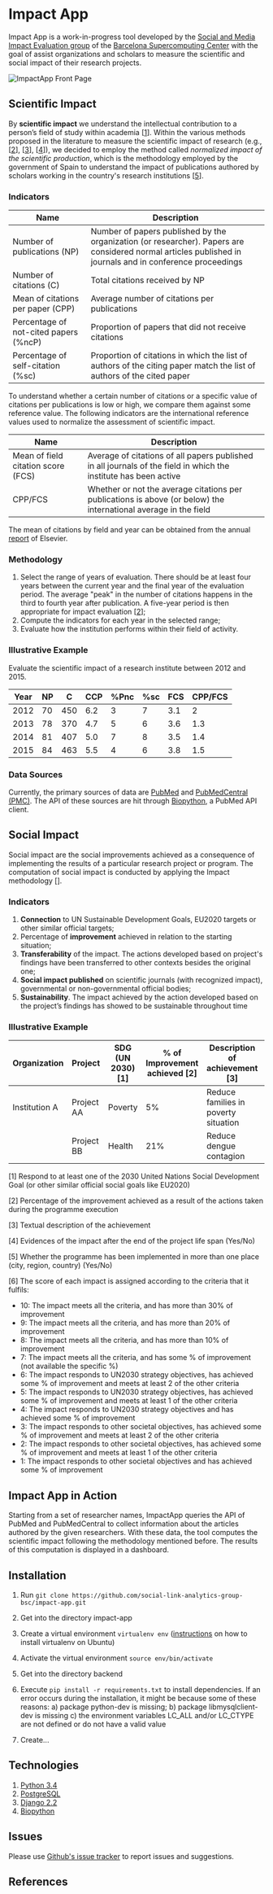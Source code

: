 # Impact App

Impact App is a work-in-progress tool developed by the [Social and Media Impact Evaluation group](https://www.bsc.es/discover-bsc/organisation/scientific-structure/social-and-media-impact-evaluation) 
of the [Barcelona Supercomputing Center](https://www.bsc.es) with the goal of assist organizations and scholars to
measure the scientific and social impact of their research projects.

![ImpactApp Front Page](/screenshots/front_page.png)

## Scientific Impact

By **scientific impact** we understand the intellectual contribution to a person’s field of study within academia [[1](https://watermark.silverchair.com/rvt021.pdf?token=AQECAHi208BE49Ooan9kkhW_Ercy7Dm3ZL_9Cf3qfKAc485ysgAAAmkwggJlBgkqhkiG9w0BBwagggJWMIICUgIBADCCAksGCSqGSIb3DQEHATAeBglghkgBZQMEAS4wEQQMRj2dd7F4L_cwKEUSAgEQgIICHNp6KnbAQrD7D0xXXvl6LkGQRmKhXYFdTks1uib8Y7xIAb5ast0nr_XaXF0FSm9vyO7KDVmL2-7LdsIdfMiBzu32uuWh1LdgF7YSlg0-nfyNWT5LAPC0sGNAFq4Pg9Zq2VJUwEGO8P1qqYS2rTyXiy_5TbWKwssQ2tDQLU4U3PY4a-n_2N4pvRse2hErI1R2ozB2DpuauH8uPU3TsJog_vK_DJ59-vMM4hcl-QbDpj4iuEmaBXBOdA428WAWZ_A3kvXYL4C2E8z4ugB0--NYD6GU9Qq_5igyA4NvovxL10-P19K4EUE2-ilUF5qOoFWC_ZbyD_ILlsdVGhQ8yiy0y6cEeuyvX8gG5kwyIrFQkfpz1MNUtsuQ8vR9DuJ3CbPHHitxznIEjy1WJBSHzUnG8niknBWJ8PF0tnMw4w1nIvpUn1Ebk8Gd_e2rdblSTxhrxTkmbK3uuHmveR2fzoI4nsCL_OOU9RCPTULkqFLZH8x1JnGC4CcNINQZuCAQOedVb4Rdhe_agXcOdYDwuK6dAc1BUaDPGWZEk-Vt3WMGppQGR52hPL3c6VR-KMS8zFQaOBZwcyzIoLBAg1vvbRfMNbJdUpSpC-5JiWqgU0ElnnHU2-B219-Vvw1jH2CEZwKWHfdqSPN_4LniU6fzyDWI8JEwVBZUFrxZ9bJqemL2iu6s2G5jhCOi2mE1uZ3hzyFEGRDO0Ys2RXIRUWh8dQ)].
Within the various methods proposed in the literature to measure the scientific impact of research (e.g., [[2](https://bura.brunel.ac.uk/bitstream/2438/7048/4/Fulltext.pdf)], 
[[3](https://academic.oup.com/rev/article/25/3/264/2364634)], [[4](https://www.researchgate.net/profile/Marc_Luwel/publication/226564764_The_Use_of_Input_Data_in_the_Performance_Analysis_of_RD_Systems/links/00b7d51834c299d9a9000000/The-Use-of-Input-Data-in-the-Performance-Analysis-of-R-D-Systems.pdf)]), 
we decided to employ the method called *normalized impact of the scientific production*, which is the methodology employed
by the government of Spain to understand the impact of publications authored by scholars working in the country's research 
institutions [[5](http://www.ciencia.gob.es/stfls/MICINN/Ayudas/PE_2017_2020/PE_Generacion_Conocimiento_Fortalecimiento_Cientifico_Tecnologico/Subprograma_Fortalecimiento_Institucional/FICHEROS/Centros_Excelencia_Severo_Ochoa_y_Unidades_Excelencia_Maria_Maeztu_2018/Calculo_IN_definitivo.pdf)].

### Indicators

| Name                                  | Description                                                                                                                                               |
|---------------------------------------|-----------------------------------------------------------------------------------------------------------------------------------------------------------|
| Number of publications (NP)           | Number of papers published by the organization (or researcher). Papers are considered normal articles published in journals and in conference proceedings |
| Number of citations (C)               | Total citations received by NP                                                                                                                            |
| Mean of citations per paper (CPP)     | Average number of citations per publications                                                                                                              |
| Percentage of not-cited papers (%ncP) | Proportion of papers that did not receive citations                                                                                                       |
| Percentage of self-citation (%sc)     | Proportion of citations in which the list of authors of the citing paper match the list of authors of the cited paper                                     |

To understand whether a certain number of citations or a specific value of citations per publications is low or high, we 
compare them against some reference value. The following indicators are the international reference values used 
to normalize the assessment of scientific impact.

| Name                                  | Description                                                                                                                                               |
|---------------------------------------|-----------------------------------------------------------------------------------------------------------------------------------------------------------|
| Mean of field citation score (FCS)    | Average of citations of all papers published in all journals of the field in which the institute has been active                                          |
| CPP/FCS                               | Whether or not the average citations per publications is above (or below) the international average in the field                                          |

The mean of citations by field and year can be obtained from the annual [report](https://www.recursoscientificos.fecyt.es/servicios/indices-de-impacto) 
of Elsevier.

### Methodology
 
1. Select the range of years of evaluation. There should be at least four years between the current year and the final 
year of the evaluation period. The average "peak" in the number of citations happens in the third to fourth year after 
publication. A five-year period is then appropriate for impact evaluation [[2](https://bura.brunel.ac.uk/bitstream/2438/7048/4/Fulltext.pdf)];
2. Compute the indicators for each year in the selected range;
3. Evaluate how the institution performs within their field of activity.

### Illustrative Example

Evaluate the scientific impact of a research institute between 2012 and 2015.

| Year | NP | C   | CCP | %Pnc | %sc | FCS | CPP/FCS |
|------|----|-----|-----|------|-----|-----|---------|
| 2012 | 70 | 450 | 6.2 | 3    | 7   | 3.1 | 2       |
| 2013 | 78 | 370 | 4.7 | 5    | 6   | 3.6 | 1.3     |
| 2014 | 81 | 407 | 5.0 | 7    | 8   | 3.5 | 1.4     |
| 2015 | 84 | 463 | 5.5 | 4    | 6   | 3.8 | 1.5     |

### Data Sources

Currently, the primary sources of data are [PubMed](https://www.ncbi.nlm.nih.gov/pubmed/) and [PubMedCentral (PMC)](https://www.ncbi.nlm.nih.gov/pmc/). 
The API of these sources are hit through [Biopython](https://biopython.org/), a PubMed API client.

## Social Impact

Social impact are the social improvements achieved as a consequence of implementing the results of a particular research 
project or program. The computation of social impact is conducted by applying the Impact methodology [].

### Indicators

1. **Connection** to UN Sustainable Development Goals, EU2020 targets or other similar official targets;
2. Percentage of **improvement** achieved in relation to the starting situation;
3. **Transferability** of the impact. The actions developed based on project's findings have been transferred to other 
contexts besides the original one;
4. **Social impact published** on scientific journals (with recognized impact), governmental or non-governmental 
official bodies;
5. **Sustainability**. The impact achieved by the action developed based on the project’s findings has showed to be sustainable throughout time

### Illustrative Example

| Organization  | Project    | SDG (UN 2030) [1] | % of Improvement achieved [2] | Description of achievement [3]           | Sustainability [4] | Replicability [5] | Social impact report | Score-Impact [6] |
|---------------|------------|---------------|---------------------------|--------------------------------------|----------------|---------------|----------------------|--------------|
| Institution A | Project AA | Poverty       | 5%                        | Reduce families in poverty situation | No             | No            | Scientific acticle   | 4            |
|               | Project BB | Health        | 21%                       | Reduce dengue contagion              | Yes            | Yes           | Official report      | 9            |

[1] Respond to at least one of the 2030 United Nations Social Development Goal (or other similar official social goals 
like EU2020)

[2] Percentage of the improvement achieved as a result of the actions taken during the programme execution

[3] Textual description of the achievement 

[4] Evidences of the impact after the end of the project life span (Yes/No)

[5] Whether the programme has been implemented in more than one place (city, region, country) (Yes/No)

[6] The score of each impact is assigned according to the criteria that it fulfils:

* 10: The impact meets all the criteria, and has more than 30% of improvement
* 9: The impact meets all the criteria, and has more than 20% of improvement
* 8: The impact meets all the criteria, and has more than 10% of improvement
* 7: The impact meets all the criteria, and has some % of improvement (not available the specific %)
* 6: The impact responds to UN2030 strategy objectives, has achieved some % of improvement and meets at least 2 of the other criteria
* 5: The impact responds to UN2030 strategy objectives, has achieved some % of improvement and meets at least 1 of the other criteria
* 4: The impact responds to UN2030 strategy objectives and has achieved some % of improvement 
* 3: The impact responds to other societal objectives, has achieved some % of improvement and meets at least 2 of the other criteria
* 2: The impact responds to other societal objectives, has achieved some % of improvement and meets at least 1 of the other criteria
* 1: The impact responds to other societal objectives and has achieved some % of improvement

## Impact App in Action

Starting from a set of researcher names, ImpactApp queries the API of PubMed and PubMedCentral to collect information
about the articles authored by the given researchers. With these data, the tool computes the scientific impact following
the methodology mentioned before. The results of this computation is displayed in a dashboard.

## Installation

1. Run `git clone https://github.com/social-link-analytics-group-bsc/impact-app.git`

2. Get into the directory impact-app

3. Create a virtual environment `virtualenv env` ([instructions](https://www.linode.com/docs/development/python/create-a-python-virtualenv-on-ubuntu-1610/) on how to install virtualenv on Ubuntu)

4. Activate the virtual environment `source env/bin/activate`

5. Get into the directory backend

6. Execute `pip install -r requirements.txt` to install dependencies. If an error occurs during the installation, it 
might be because some of these reasons: a) package python-dev is missing; b) package libmysqlclient-dev is missing c) 
the environment variables LC_ALL and/or LC_CTYPE are not defined or do not have a valid value

7. Create...

## Technologies

1. [Python 3.4](https://www.python.org/downloads/)
2. [PostgreSQL](https://www.postgresql.org/)
3. [Django 2.2](https://www.djangoproject.com)
4. [Biopython](https://biopython.org/)

## Issues

Please use [Github's issue tracker](https://github.com/ParticipaPY/politic-bots/issues/new) to report issues and 
suggestions.

## References

[^1]: Penfield, T., Baker, M. J., Scoble, R., & Wykes, M. C. (2014). Assessment, evaluations, and definitions of research 
impact: A review. Research Evaluation, 23(1), 21-32.
[^2]: Van Raan, A. F. (2004). Measuring science. In Handbook of quantitative science and technology research (pp. 19-50). 
Springer, Dordrecht.
[^3]: Donovan, C. (2007). Introduction: Future pathways for science policy and research assessment: metrics vs peer 
review, quality vs impact.
[^4]: Ministerio de Industria, Economía, y Competitiva. (2017). Cálculo del impacto normalizado de la producción científica.